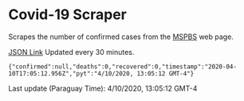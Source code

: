 # Covid-19 Scraper

Scrapes the number of confirmed cases from the [MSPBS](https://www.mspbs.gov.py/covid-19.php) web page.

[JSON Link](https://jmayalag.github.io/covid19-scrape/cases.json)
Updated every 30 minutes.
```
{"confirmed":null,"deaths":0,"recovered":0,"timestamp":"2020-04-10T17:05:12.956Z","pyt":"4/10/2020, 13:05:12 GMT-4"}
```
Last update (Paraguay Time): 4/10/2020, 13:05:12 GMT-4